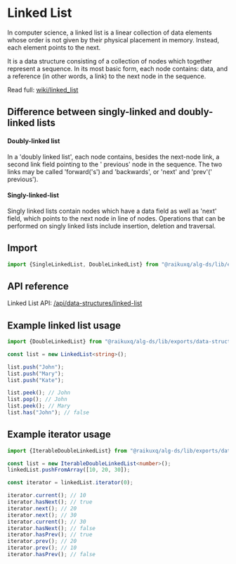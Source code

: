 # Linked List

In computer science, a linked list is a linear collection of data elements whose order is not given by their physical
placement in memory. Instead, each element points to the next.

It is a data structure consisting of a collection of nodes which together represent a sequence. In its most basic form,
each node contains: data, and a reference (in other words, a link) to the next node in the sequence.

Read full: [wiki/linked_list](https://en.wikipedia.org/wiki/Linked_list)

## Difference between singly-linked and doubly-linked lists

#### Doubly-linked list

In a 'doubly linked list', each node contains, besides the next-node link, a second link field pointing to the '
previous' node in the sequence. The two links may be called 'forward('s') and 'backwards', or 'next' and 'prev'('
previous').

#### Singly-linked-list

Singly linked lists contain nodes which have a data field as well as 'next' field, which points to the next node in line
of nodes. Operations that can be performed on singly linked lists include insertion, deletion and traversal.

## Import

```ts
import {SingleLinkedList, DoubleLinkedList} from "@raikuxq/alg-ds/lib/exports/data-structures";
```

## API reference

Linked List API: [/api/data-structures/linked-list](/api/data-structures/linked-list)

## Example linked list usage

```ts
import {DoubleLinkedList} from "@raikuxq/alg-ds/lib/exports/data-structures";

const list = new LinkedList<string>();

list.push("John");
list.push("Mary");
list.push("Kate");

list.peek(); // John
list.pop(); // John
list.peek(); // Mary
list.has("John"); // false
```

## Example iterator usage

```ts
import {IterableDoubleLinkedList} from "@raikuxq/alg-ds/lib/exports/data-structures";

const list = new IterableDoubleLinkedList<number>();
linkedList.pushFromArray([10, 20, 30]);

const iterator = linkedList.iterator(0);

iterator.current(); // 10
iterator.hasNext(); // true
iterator.next(); // 20
iterator.next(); // 30
iterator.current(); // 30
iterator.hasNext(); // false
iterator.hasPrev(); // true
iterator.prev(); // 20
iterator.prev(); // 10
iterator.hasPrev(); // false
```
